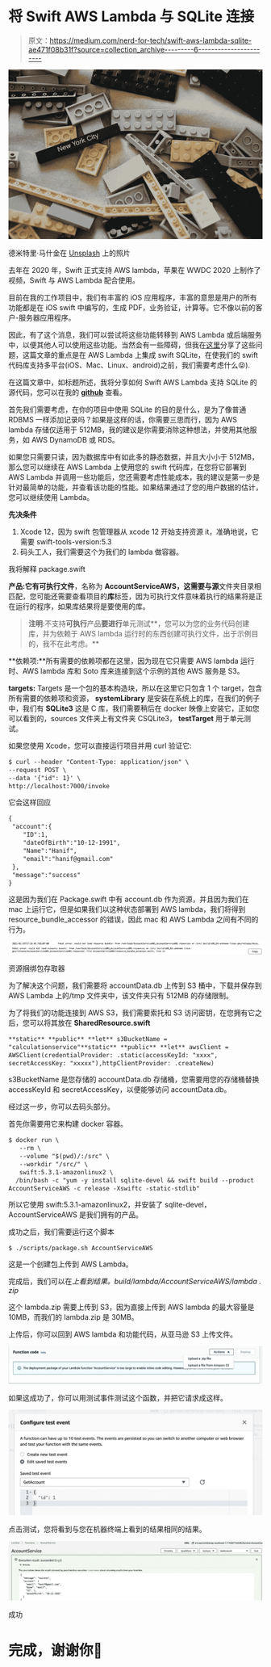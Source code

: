 # 将 Swift AWS Lambda 与 SQLite 连接

> 原文：<https://medium.com/nerd-for-tech/swift-aws-lambda-sqlite-ae471f08b31f?source=collection_archive---------6----------------------->

![](img/3ee7de08afbdf5d47ac2fc0d4db40f35.png)

德米特里·马什金在 [Unsplash](https://unsplash.com/s/photos/blocks-lego?utm_source=unsplash&utm_medium=referral&utm_content=creditCopyText) 上的照片

去年在 2020 年，Swift 正式支持 AWS lambda，苹果在 WWDC 2020 上制作了视频，Swift 与 AWS Lambda 配合使用。

目前在我的工作项目中，我们有丰富的 iOS 应用程序，丰富的意思是用户的所有功能都是在 iOS swift 中编写的，生成 PDF，业务验证，计算等。它不像以前的客户-服务器应用程序。

因此，有了这个消息，我们可以尝试将这些功能转移到 AWS Lambda 或后端服务中，以便其他人可以使用这些功能。当然会有一些障碍，但我在[这里](https://tirtavium.medium.com/the-things-you-need-to-consider-before-make-your-ios-mac-functions-run-on-aws-lambda-linux-a3ea26c9f270)分享了这些问题，这篇文章的重点是在 AWS Lambda 上集成 swift SQLite，在使我们的 swift 代码库支持多平台(iOS、Mac、Linux、android)之前，我们需要考虑什么😝).

在这篇文章中，如标题所述，我将分享如何 Swift AWS Lambda 支持 SQLite 的源代码，您可以在我的 [**github**](https://github.com/tirtavium/Swift-AWS-Lambda-SQLite) 查看。

首先我们需要考虑，在你的项目中使用 SQLite 的目的是什么，是为了像普通 RDBMS 一样添加记录吗？如果是这样的话，你需要三思而行，因为 AWS lambda 存储仅适用于 512MB，我的建议是你需要消除这种想法，并使用其他服务，如 AWS DynamoDB 或 RDS。

如果您只需要只读，因为数据库中有如此多的静态数据，并且大小小于 512MB，那么您可以继续在 AWS Lambda 上使用您的 swift 代码库，在您将它部署到 AWS Lambda 并调用一些功能后，您还需要考虑性能成本，我的建议是第一步是针对最简单的功能，并查看该功能的性能。如果结果通过了您的用户数据的估计，您可以继续使用 Lambda。

**先决条件**

1.  Xcode 12，因为 swift 包管理器从 xcode 12 开始支持资源 it，准确地说，它需要 swift-tools-version:5.3
2.  码头工人，我们需要这个为我们的 lambda 做容器。

我将解释 package.swift

**产品:**它有**可执行文件**，名称为 **AccountServiceAWS，**这需要与**源**文件夹目录相匹配，您可能还需要查看项目的**库**标签，因为可执行文件意味着执行的结果将是正在运行的程序，如果库结果将是要使用的库。

> **注明**:不支持**可执行**产品**要进行**单元测试**，您可以为您的业务代码创建库，并为依赖于 AWS lambda 运行时的东西创建可执行文件，出于示例目的，我不在此考虑。**

**依赖项:**所有需要的依赖项都在这里，因为现在它只需要 AWS lambda 运行时、AWS lambda 库和 Soto 库来连接到这个示例的其他 AWS 服务是 S3。

**targets:** Targets 是一个包的基本构造块，所以在这里它只包含 1 个 target，包含所有需要的依赖项和资源， **systemLibrary** 是安装在系统上的库，在我们的例子中，我们有 **SQLite3** 这是 C 库，我们需要稍后在 docker 映像上安装它，正如您可以看到的，sources 文件夹上有文件夹 CSQLite3， **testTarget** 用于单元测试。

如果您使用 Xcode，您可以直接运行项目并用 curl 验证它:

```
$ curl --header "Content-Type: application/json" \
--request POST \
--data '{"id": 1}' \
http://localhost:7000/invoke
```

它会这样回应

```
{
 "account":{
    "ID":1,
    "dateOfBirth":"10-12-1991",
    "Name":"Hanif",
    "email":"hanif@gmail.com"
 },
 "message":"success"
}
```

这是因为我们在 Package.swift 中有 account.db 作为资源，并且因为我们在 mac 上运行它，但是如果我们以这种状态部署到 AWS lambda，我们将得到 resource_bundle_accessor 的错误，因此 mac 和 AWS Lambda 之间有不同的行为。

![](img/1d7c262c25530defa71e770729f277be.png)

资源捆绑包存取器

为了解决这个问题，我们需要将 accountData.db 上传到 S3 桶中，下载并保存到 AWS Lambda 上的/tmp 文件夹中，该文件夹只有 512MB 的存储限制。

为了将我们的功能连接到 AWS S3，我们需要索托和 S3 访问密钥，在您拥有它之后，您可以将其放在 **SharedResource.swift**

```
**static** **public** **let** s3BucketName = "calculationservice"**static** **public** **let** awsClient = AWSClient(credentialProvider: .static(accessKeyId: "xxxx", secretAccessKey: "xxxxx"),httpClientProvider: .createNew)
```

s3BucketName 是您存储的 accountData.db 存储桶，您需要用您的存储桶替换 accessKeyId 和 secretAccessKey，以便能够访问 accountData.db。

经过这一步，你可以去码头部分。

首先你需要用它来构建 docker 容器。

```
$ docker run \
   --rm \
   --volume "$(pwd)/:/src" \
   --workdir "/src/" \
   swift:5.3.1-amazonlinux2 \
  /bin/bash -c "yum -y install sqlite-devel && swift build --product AccountServiceAWS -c release -Xswiftc -static-stdlib"
```

所以它使用 swift:5.3.1-amazonlinux2，并安装了 sqlite-devel，AccountServiceAWS 是我们拥有的产品。

成功之后，我们需要运行这个脚本

```
$ ./scripts/package.sh AccountServiceAWS
```

这是一个创建包上传到 AWS Lambda。

完成后，我们可以在*上看到结果。build/lambda/AccountServiceAWS/lambda . zip*

这个 lambda.zip 需要上传到 S3，因为直接上传到 AWS lambda 的最大容量是 10MB，而我们的 lambda.zip 是 30MB。

上传后，你可以回到 AWS lambda 和功能代码，从亚马逊 S3 上传文件。

![](img/9312803fe7718043f8a91560dde21d67.png)

如果这成功了，你可以用测试事件测试这个函数，并把它请求成这样。

![](img/ebe389a067d36e06b7fffee5585ac861.png)

点击测试，您将看到与您在机器终端上看到的结果相同的结果。

![](img/f6d8cacf20b4732c3aabbfde3a8b13a9.png)

成功

# 完成，谢谢你🙏